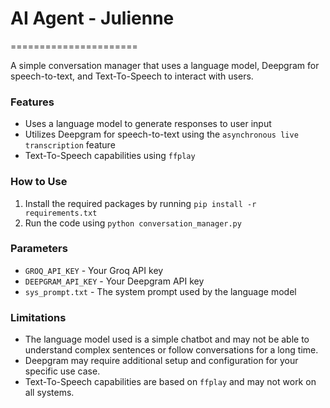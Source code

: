 # AI Agent - Julienne

======================

A simple conversation manager that uses a language model, Deepgram for speech-to-text, and Text-To-Speech to interact with users.

### Features

- Uses a language model to generate responses to user input
- Utilizes Deepgram for speech-to-text using the `asynchronous live transcription` feature
- Text-To-Speech capabilities using `ffplay`

### How to Use

1. Install the required packages by running `pip install -r requirements.txt`
2. Run the code using `python conversation_manager.py`

### Parameters

- `GROQ_API_KEY` - Your Groq API key
- `DEEPGRAM_API_KEY` - Your Deepgram API key
- `sys_prompt.txt` - The system prompt used by the language model

### Limitations

- The language model used is a simple chatbot and may not be able to understand complex sentences or follow conversations for a long time.
- Deepgram may require additional setup and configuration for your specific use case.
- Text-To-Speech capabilities are based on `ffplay` and may not work on all systems.
